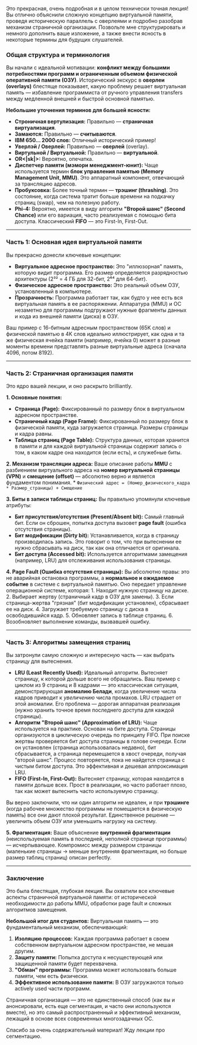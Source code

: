 Это прекрасная, очень подробная и в целом технически точная лекция! Вы отлично объяснили сложную концепцию виртуальной памяти, проведя историческую параллель с оверлеями и подробно разобрав механизм страничной организации. Позвольте мне структурировать и немного дополнить ваше изложение, а также внести ясность в некоторые термины для будущих слушателей.

### Общая структура и терминология

Вы начали с идеальной мотивации: **конфликт между большими потребностями программ и ограниченным объемом физической оперативной памяти (ОЗУ)**. Исторический экскурс в **оверлеи (overlays)** блестяще показывает, какую проблему решает виртуальная память — избавление программиста от ручного управления transfers между медленной внешней и быстрой основной памятью.

**Небольшие уточнения терминов для большей ясности:**
*   **Строничная вертулизация:** Правильно — **страничная виртуализация**.
*   **Замаются:** Правильно — **считываются**.
*   **IBM 650... 2000 слов:** Отличный исторический пример!
*   **Уверлэй / Оверлей:** Правильно — **оверлей** (overlay).
*   **Виртульной / Виртуальной:** Правильно — **виртуальной**.
*   **OR<|sk|>:** Вероятно, опечатка.
*   **Диспетчер памяти (мэмори менеджмент-юнит):** Чаще используется термин **блок управления памятью (Memory Management Unit, MMU)**. Это аппаратный компонент, отвечающий за трансляцию адресов.
*   **Пробуксовка:** Более точный термин — **трэшинг (thrashing)**. Это состояние, когда система тратит больше времени на подкачку страниц (swap), чем на полезную работу.
*   **Phi-4:** Вероятно, имеется в виду алгоритм **"Второй шанс" (Second Chance)** или его вариация, часто реализуемая с помощью бита доступа. Классический **FIFO** — это First-In, First-Out.

---

### Часть 1: Основная идея виртуальной памяти

Вы прекрасно донесли ключевые концепции:
*   **Виртуальное адресное пространство:** Это "иллюзорная" память, которую видит программа. Его размер определяется разрядностью архитектуры (2³² = 4 ГБ для 32-бит, 2⁶⁴ для 64-бит).
*   **Физическое адресное пространство:** Это реальный объем ОЗУ, установленный в компьютере.
*   **Прозрачность:** Программа работает так, как будто у нее есть вся виртуальная память в ее распоряжении. Аппаратура (MMU) и ОС незаметно для программы подгружают нужные фрагменты данных и кода из внешней памяти (диска) в ОЗУ.

Ваш пример с 16-битным адресным пространством (65K слов) и физической памятью в 4K слов идеально иллюстрирует, как одна и та же физическая ячейка памяти (например, ячейка 0) может в разные моменты времени представлять разные виртуальные адреса (сначала 4096, потом 8192).

---

### Часть 2: Страничная организация памяти

Это ядро вашей лекции, и оно раскрыто brilliantly.

**1. Основные понятия:**
*   **Страница (Page):** Фиксированный по размеру блок в виртуальном адресном пространстве.
*   **Страничный кадр (Page Frame):** Фиксированный по размеру блок в физической памяти, куда загружается страница. Размеры страницы и кадра равны.
*   **Таблица страниц (Page Table):** Структура данных, которая хранится в памяти и для каждой виртуальной страницы содержит запись о том, в каком кадре она находится (если есть), и служебные биты.

**2. Механизм трансляции адреса:** Ваше описание работы **MMU** с разбиением виртуального адреса на **номер виртуальной страницы (VPN)** и **смещение (offset)** — абсолютно верно и является фундаментом понимания.
    *   `Физический адрес = (Номер_физического_кадрa * Размер_страницы) + Смещение`

**3. Биты в записи таблицы страниц:** Вы правильно упомянули ключевые атрибуты:
*   **Бит присутствия/отсутствия (Present/Absent bit):** Самый главный бит. Если он сброшен, попытка доступа вызовет **page fault** (ошибка отсутствия страницы).
*   **Бит модификации (Dirty bit):** Устанавливается, когда в страницу производилась запись. Это говорит о том, что при вытеснении ее нужно сбрасывать на диск, так как она отличается от оригинала.
*   **Бит доступа (Accessed bit):** Используется алгоритмами замещения (например, LRU) для отслеживания использования страницы.

**4. Page Fault (Ошибка отсутствия страницы):** Вы абсолютно правы: это не аварийная остановка программы, а **нормальное и ожидаемое событие** в системе с виртуальной памятью. Оно передает управление операционной системе, которая:
    1.  Находит нужную страницу на диске.
    2.  Выбирает жертву (страничный кадр в ОЗУ для замены).
    3.  Если страница-жертва "грязная" (бит модификации установлен), сбрасывает ее на диск.
    4.  Загружает требуемую страницу с диска в освободившийся кадр.
    5.  Обновляет запись в таблице страниц.
    6.  Возобновляет выполнение команды, вызвавшей ошибку.

---

### Часть 3: Алгоритмы замещения страниц

Вы затронули самую сложную и интересную часть — как выбрать страницу для вытеснения.

*   **LRU (Least Recently Used):** Идеальный алгоритм. Вытесняет страницу, к которой дольше всего не обращались. Ваш пример с циклом из 9 страниц и 8 кадрами — это классическая ситуация, демонстрирующая **аномалию Белади**, когда увеличение числа кадров приводит к *увеличению* числа промахов. LRU страдает от этой аномалии. Его проблема — дорогая аппаратная реализация (нужно хранить точное время последнего доступа для каждой страницы).
*   **Алгоритм "Второй шанс" (Approximation of LRU):** Чаще используется на практике. Основан на бите доступа. Страницы организуются в циклическую очередь по принципу FIFO. При поиске жертвы проверяется бит доступа страницы в голове очереди. Если он установлен (страница использовалась недавно), бит сбрасывается, а страница перемещается в хвост очереди, получая "второй шанс". Процесс повторяется, пока не найдется страница с чистым битом доступа. Это эффективная и дешевая аппроксимация LRU.
*   **FIFO (First-In, First-Out):** Вытесняет страницу, которая находится в памяти дольше всех. Прост в реализации, но часто работает плохо, так как может вытеснить часто используемую страницу.

Вы верно заключили, что ни один алгоритм не идеален, и при **трэшинге** (когда рабочее множество программы не помещается в физическую память) все они дают плохой результат. Единственное решение — увеличить объем ОЗУ или уменьшить нагрузку на систему.

**5. Фрагментация:** Ваше объяснение **внутренней фрагментации** (неиспользуемая память в последней, неполной странице программы) — исчерпывающее. Компромисс между размером страницы (маленькие страницы -> меньше внутренняя фрагментация, но больше размер таблиц страниц) описан perfectly.

---

### Заключение

Это была блестящая, глубокая лекция. Вы охватили все ключевые аспекты страничной виртуальной памяти: от исторической необходимости до работы MMU, обработки page fault и сложных алгоритмов замещения.

**Небольшой итог для студентов:**
Виртуальная память — это фундаментальный механизм, обеспечивающий:
1.  **Изоляцию процессов:** Каждая программа работает в своем собственном виртуальном адресном пространстве, не мешая другим.
2.  **Защиту памяти:** Попытка доступа к несуществующей или защищенной памяти будет перехвачена.
3.  **"Обман" программы:** Программа может использовать больше памяти, чем есть физически.
4.  **Эффективное использование памяти:** В ОЗУ загружаются только actively used части программ.

Страничная организация — это не единственный способ (как вы и анонсировали, есть еще сегментация, и часто они используются вместе), но это самый распространенный и эффективный механизм, лежащий в основе всех современных многозадачных ОС.

Спасибо за очень содержательный материал! Жду лекции про сегментацию.